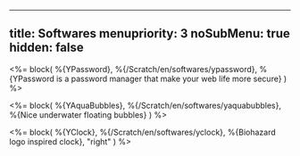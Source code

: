 ----- 
title: Softwares
menupriority: 3
noSubMenu: true
hidden: false
-----
<%= block( %{YPassword}, 
    %{/Scratch/en/softwares/ypassword}, 
    %{YPassword is a password manager that make your web life more secure} 
) %>

<%= block( %{YAquaBubbles}, 
   %{/Scratch/en/softwares/yaquabubbles}, 
   %{Nice underwater floating bubbles}
    ) %>

<%= block( %{YClock}, 
   %{/Scratch/en/softwares/yclock}, 
   %{Biohazard logo inspired clock},
    "right"
    ) %>

<div class="flush"></div>
